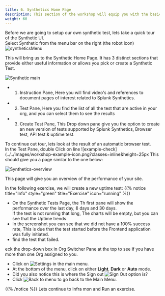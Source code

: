 ```yaml
---
title: 6. Synthetics Home Page
description: This section of the workshop will equip you with the basic understanding of the Synthetics UI
weight: 60
---
```

Before we are going to setup our own synthetic test, lets take a quick tour of the Synthetic UI.  
Select Synthetic from the menu bar on the right (the robot icon) ![syntheticsMenu](../../images/synthetics-icon.png?classes=inline&height=25px)  

This will bring us to the Synthetic Home Page. It has 3 distinct sections that provide either useful information or allows you pick or create a Synthetic Test.

![Synthetic main](../../images/synthetics-main.png?width=40vw)

* 1. Instruction Pane, Here you will find video's and references to document pages of interest related to Splunk Synthetics.
* 2. Test Pane, Here you find the list of all the test that are active in your org, and you can select them to see the results
* 3. Create Test Pane, This  Drop down pane  give you the option to create an new version of tests supported by Splunk Synthetics, Browser test, API test & uptime test.

To continue out tour, lets look at the result of an automatic browser test.  
In the Test Pane, double Click on line ![example-check](../../images/workshop-example-icon.png?classes=inline&height=25px This should give you a page similar to the one below:

![Synthetics-overview](../../images/synthetics-test-overview.png?width=50vw)

This page will give you an overview of the performance of your site.

In the following exercise, we will create a new uptime test:
{{% notice title="Info" style="green" title="Exercise" icon="running" %}}

* On the Synthetic Tests Page, the Th first pane will show  the performance over the last day, 8 days and 30 days.  
  If the test is not running that long, The charts will be empty, but you can see that the Uptime trends
* In the screenshot you can see that we did not have a 100% success rate, This is due that the test started before the Frontend  application was fully initiated.
* find the test that failed.


 eck the drop-down box in Org Switcher Pane at the top to see if you have more than one Org assigned to you.
* Click on ![Settings](../../images/settings-icon.png?classes=inline&height=25px) in the main menu.
* At the bottom of the menu, click on either **Light**, **Dark** or **Auto** mode.
* Did you also notice this is where the  Sign out ![Sign Out](../../images/sign-out-icon.png?classes=inline&height=25px) option is?
* Click ![Back to menu](../../images/back-main-menu.png?classes=inline&height=25px) to go back to the Main Menu.

{{% /notice %}}
Lets continue to Infra mon and Run an exercise.
